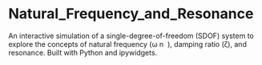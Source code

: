 # Natural_Frequency_and_Resonance
An interactive simulation of a single-degree-of-freedom (SDOF) system to explore the concepts of natural frequency (ω  n ​  ), damping ratio (ζ), and resonance. Built with Python and ipywidgets.
